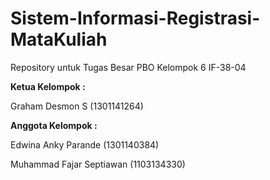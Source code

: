 # Sistem-Informasi-Registrasi-MataKuliah
Repository untuk Tugas Besar PBO Kelompok 6 IF-38-04

<b>Ketua Kelompok    : </b>

Graham Desmon S (1301141264)

<b> Anggota Kelompok  : </b>

Edwina Anky Parande (1301140384)

Muhammad Fajar Septiawan (1103134330)
